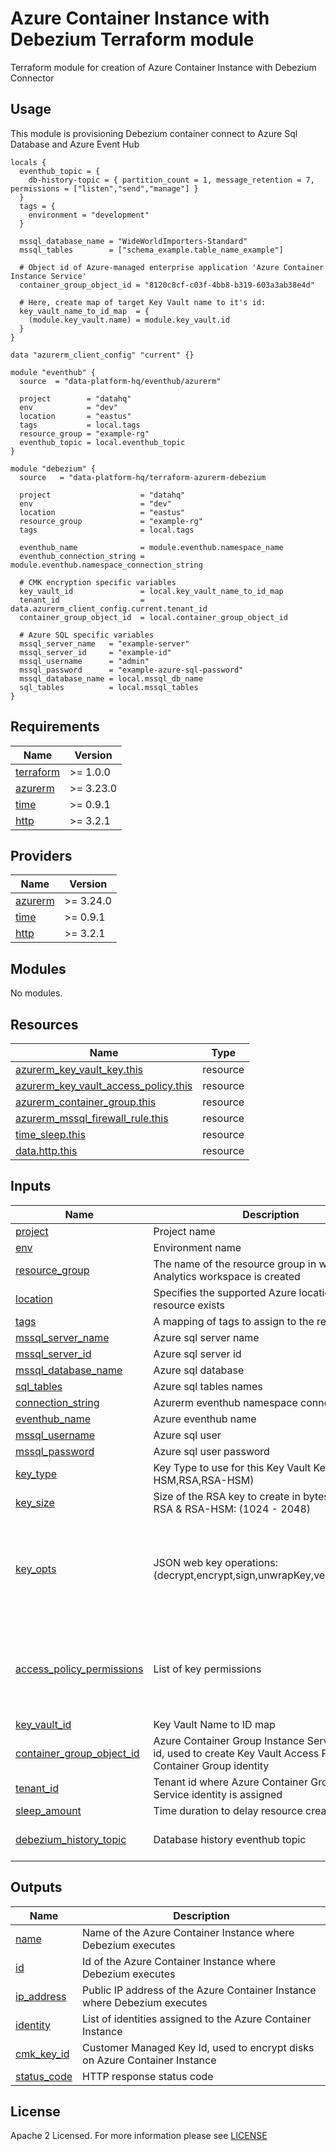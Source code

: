 # Azure Container Instance with Debezium Terraform module
Terraform module for creation of Azure Container Instance with Debezium Connector

## Usage
This module is provisioning Debezium container connect to Azure Sql Database and Azure Event Hub

```
locals {
  eventhub_topic = {
    db-history-topic = { partition_count = 1, message_retention = 7, permissions = ["listen","send","manage"] }
  }
  tags = {
    environment = "development"
  }
  
  mssql_database_name = "WideWorldImporters-Standard"
  mssql_tables        = ["schema_example.table_name_example"]
  
  # Object id of Azure-managed enterprise application 'Azure Container Instance Service'
  container_group_object_id = "8120c8cf-c03f-4bb8-b319-603a3ab38e4d" 
  
  # Here, create map of target Key Vault name to it's id:
  key_vault_name_to_id_map  = { 
    (module.key_vault.name) = module.key_vault.id 
  }
}

data "azurerm_client_config" "current" {}

module "eventhub" {
  source  = "data-platform-hq/eventhub/azurerm"

  project        = "datahq"
  env            = "dev"
  location       = "eastus"
  tags           = local.tags
  resource_group = "example-rg"
  eventhub_topic = local.eventhub_topic
}

module "debezium" {
  source   = "data-platform-hq/terraform-azurerm-debezium

  project                    = "datahq"
  env                        = "dev"
  location                   = "eastus"
  resource_group             = "example-rg"
  tags                       = local.tags
  
  eventhub_name              = module.eventhub.namespace_name
  eventhub_connection_string = module.eventhub.namespace_connection_string
  
  # CMK encryption specific variables
  key_vault_id               = local.key_vault_name_to_id_map
  tenant_id                  = data.azurerm_client_config.current.tenant_id
  container_group_object_id  = local.container_group_object_id
  
  # Azure SQL specific variables
  mssql_server_name   = "example-server"
  mssql_server_id     = "example-id"
  mssql_username      = "admin"
  mssql_password      = "example-azure-sql-password"
  mssql_database_name = local.mssql_db_name
  sql_tables          = local.mssql_tables
}
```

<!-- BEGIN_TF_DOCS -->
## Requirements
| Name                                                                      | Version   |
|---------------------------------------------------------------------------|---------- |
| <a name="requirement_terraform"></a> [terraform](#requirement\_terraform) | >= 1.0.0  |
| <a name="requirement_azurerm"></a> [azurerm](#requirement\_azurerm)       | >= 3.23.0 |
| <a name="requirement_time"></a> [time](#requirement\_time)                | >= 0.9.1  |
| <a name="requirement_http"></a> [http](#requirement\_http)                | >= 3.2.1  |



## Providers

| Name | Version |
|------|---------|
| <a name="provider_azurerm"></a> [azurerm](#provider\_azurerm) | >= 3.24.0 |
| <a name="provider_time"></a> [time](#provider\_time) | >= 0.9.1 |
| <a name="provider_http"></a> [http](#provider\_http) | >= 3.2.1 |

## Modules

No modules.

## Resources

| Name | Type |
|-------------------------------------------------------------------------------------------------------------------------------------------------|----------|
| [azurerm_key_vault_key.this](https://registry.terraform.io/providers/hashicorp/azurerm/latest/docs/resources/key_vault_key) | resource |
| [azurerm_key_vault_access_policy.this](https://registry.terraform.io/providers/hashicorp/azurerm/latest/docs/resources/key_vault_access_policy) | resource |
| [azurerm_container_group.this](https://registry.terraform.io/providers/hashicorp/azurerm/latest/docs/resources/container_group) | resource |
| [azurerm_mssql_firewall_rule.this](https://registry.terraform.io/providers/hashicorp/azurerm/latest/docs/resources/mssql_firewall_rule) | resource |
| [time_sleep.this](https://registry.terraform.io/providers/hashicorp/time/latest/docs/resources/sleep) | resource |
| [data.http.this](https://registry.terraform.io/providers/hashicorp/http/latest/docs/data-sources/http) | resource |

## Inputs

| Name | Description | Type | Default | Required |
|------|-------------|------|---------|:--------:|
| <a name="input_project"></a> [project](#input\_project) | Project name | `string` | n/a | yes |
| <a name="input_env"></a> [env](#input\_env) | Environment name | `string` | n/a | yes |
| <a name="input_resource_group"></a> [resource\_group](#input\_resource\_group) | The name of the resource group in which the Log Analytics workspace is created | `string` | n/a | yes |
| <a name="input_location"></a> [location](#input\_location) | Specifies the supported Azure location where the resource exists | `string` | n/a | yes |
| <a name="input_tags"></a> [tags](#input\_tags) | A mapping of tags to assign to the resource | `map(string)` | {} | no |
| <a name="input_mssql_server_name"></a> [mssql\_server\_name](#input\_mssql\_server\_name) | Azure sql server name | `string` | n/a | yes |
| <a name="input_mssql_server_id"></a> [mssql\_server\_id](#input\_mssql\_server\_id) | Azure sql server id | `string` | n/a | yes |
| <a name="input_mssql_database_name"></a> [mssql\_database\_name](#input\_mssql\_database\_name) | Azure sql database | `string` | " " | no |
| <a name="input_sql_tables"></a> [sql\_tables](#input\_sql\_tables) | Azure sql tables names | `list(string)` | [] | no |
| <a name="input_connection_string"></a> [connection\_string](#input\_connection\_string) | Azurerm eventhub namespace connection string | `string` | n/a | yes |
| <a name="input_eventhub_name"></a> [eventhub\_name](#input\_eventhub\_name) | Azure eventhub name | `string` | n/a | yes |
| <a name="input_mssql_username"></a> [mssql\_username](#input\_mssql\_username) | Azure sql user | `string` | n/a | yes |
| <a name="input_mssql_password"></a> [mssql\_password](#input\_mssql\_password) | Azure sql user password | `string` | n/a | yes |
| <a name="input_key_type"></a> [key\_type](#input\_key\_type) | Key Type to use for this Key Vault Key: (EC,EC-HSM,RSA,RSA-HSM) | `string` | "RSA" | no |
| <a name="input_key_size"></a> [key\_size](#input\_key\_size) | Size of the RSA key to create in bytes, requied for RSA & RSA-HSM: (1024 - 2048) | `number`| 2048 | no |
| <a name="input_key_opts"></a> [key\_opts](#input\_key\_opts) | JSON web key operations: (decrypt,encrypt,sign,unwrapKey,verify,wrapKey) | `list(string)` | <pre>[<br>  "decrypt",<br>  "encrypt",<br>  "sign",<br>  "unwrapKey",<br>  "verify",<br>  "wrapKey"<br>]</pre> | no |
| <a name="input_access_policy_permissions"></a> [access\_policy\_permissions](#input\_access\_policy\_permissions) | List of key permissions | `list(string)` | <pre>[<br>  "Get",<br>  "List",<br>  "Verify",<br>  "WrapKey",<br>  "UnwrapKey"<br>]</pre> | no |
| <a name="input_key_vault_id"></a> [key\_vault\_id](#input\_key\_vault\_id) | Key Vault Name to ID map | `map(string)` | {} | no |
| <a name="input_container_group_object_id"></a> [container\_group\_object\_id](#input\_container\_group\_object\_id) | Azure Container Group Instance Service object id, used to create Key Vault Access Policy for Container Group identity | `string` | " " | no |
| <a name="input_tenant_id"></a> [tenant\_id](#input\_tenant\_id) | Tenant id where Azure Container Group Instance Service identity is assigned | `string` | " " | no |
| <a name="input_sleep_amount"></a> [sleep\_amount](#input\_sleep\_amount) | Time duration to delay resource creation | `string` | "6m" | no |
| <a name="input_debezium_history_topic"></a> [debezium\_history\_topic](#input\_debezium\_history\_topic) | Database history eventhub topic | `string` | "db-history-topic" | no |

## Outputs
| Name | Description |
|------|-------------|
| <a name="output_name"></a> [name](#output\_name) | Name of the Azure Container Instance where Debezium executes |
| <a name="output_container_id"></a> [id](#output\_id) | Id of the Azure Container Instance where Debezium executes |
| <a name="output_ip_address"></a> [ip\_address](#output\_ip\_address) | Public IP address of the Azure Container Instance where Debezium executes |
| <a name="output_identity"></a> [identity](#output\_identity) | List of identities assigned to the Azure Container Instance |
| <a name="output_cmk_key_id"></a> [cmk\_key\_id](#output\_cmk\_key\_id) | Customer Managed Key Id, used to encrypt disks on Azure Container Instance |
| <a name="output_status_code"></a> [status\_code](#output\_status\_code) | HTTP response status code |


<!-- END_TF_DOCS -->

## License

Apache 2 Licensed. For more information please see [LICENSE](https://github.com/data-platform-hq/terraform-azurerm-mssql-database/blob/main/LICENSE)
